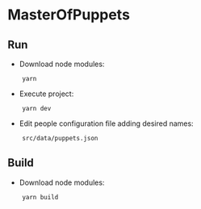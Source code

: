 # MasterOfPuppets

## Run

- Download node modules:

```text
    yarn
```

- Execute project:

```text
    yarn dev
```

- Edit people configuration file adding desired names:

```text
    src/data/puppets.json
```

## Build

- Download node modules:

```text
    yarn build
```
